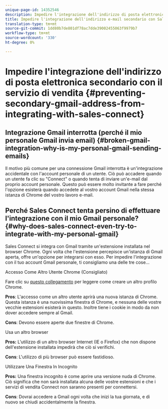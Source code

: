 ```yaml
---
unique-page-id: 14352546
description: Impedire l'integrazione dell'indirizzo di posta elettronica secondario con Sales Connect - Marketo Docs - Documentazione del prodotto
title: Impedire l'integrazione dell'indirizzo e-mail secondario con Sales Connect
translation-type: tm+mt
source-git-commit: 1dd80b7de801df78ac7dde39002455063f9979b7
workflow-type: tm+mt
source-wordcount: '330'
ht-degree: 0%

---
```



# Impedire l&#39;integrazione dell&#39;indirizzo di posta elettronica secondario con il servizio di vendita {#preventing-secondary-gmail-address-from-integrating-with-sales-connect}

## Integrazione Gmail interrotta (perché il mio personale Gmail invia email) {#broken-gmail-integration-why-is-my-personal-gmail-sending-emails}

Il motivo più comune per una connessione Gmail interrotta è un&#39;integrazione accidentale con l&#39;account personale di un utente. Ciò può accadere quando un utente fa clic su &quot;Connect&quot; o quando tenta di inviare un&#39;e-mail dal proprio account personale. Questo può essere molto invitante a fare perché l&#39;opzione esisterà quando accedete al vostro account Gmail nella stessa istanza di Chrome del vostro lavoro e-mail.

## Perché Sales Connect tenta persino di effettuare l&#39;integrazione con il mio Gmail personale? {#why-does-sales-connect-even-try-to-integrate-with-my-personal-gmail}

Sales Connect si integra con Gmail tramite un&#39;estensione installata nel browser Chrome. Ogni volta che l&#39;estensione percepisce un&#39;istanza di Gmail aperta, offre un&#39;opzione per integrarsi con esso. Per impedire l&#39;integrazione con il tuo account Gmail personale, ti consigliamo una delle tre cose...

Accesso Come Altro Utente Chrome (Consigliato)

Fare clic su [questo collegamento](https://support.google.com/chrome/answer/2364824?hl=en) per leggere come creare un altro profilo Chrome.

**Pros**: L&#39;accesso come un altro utente aprirà una nuova istanza di Chrome. Questa istanza è una nuovissima finestra di Chrome, e nessuna delle vostre vecchie estensioni esisterà in questo. Inoltre tiene i cookie in modo da non dover accedere sempre al Gmail.

**Cons**: Devono essere aperte due finestre di Chrome.

Usa un altro browser

**Pros:** L&#39;utilizzo di un altro browser Internet (IE o Firefox) che non dispone dell&#39;estensione installata impedirà che ciò si verifichi.

**Cons**: L&#39;utilizzo di più browser può essere fastidioso.

Utilizzare Una Finestra In Incognito

**Pros:** Una finestra incognito è come aprire una versione nuda di Chrome. Ciò significa che non sarà installata alcuna delle vostre estensioni e che i servizi di vendita Connect non saranno presenti per connettersi.

**Cons**: Dovrai accedere a Gmail ogni volta che inizi la tua giornata, e di nuovo se chiudi accidentalmente la finestra.

